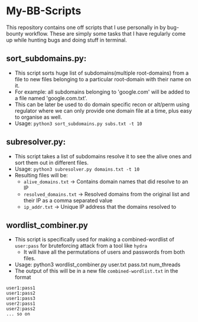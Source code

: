 # My-BB-Scripts
This repository contains one off scripts that I use personally in by bug-bounty workflow. These are simply some tasks that I have regularly come up while hunting bugs and doing stuff in terminal.

## sort_subdomains.py:
- This script sorts huge list of subdomains(multiple root-domains) from a file to new files belonging to a particular root-domain with their name on it.
- For example: all subdomains belonging to 'google.com' will be added to a file named 'google.com.txt'.
- This can be later be used to do domain specific recon or alt/perm using regulator where we can only provide one domain file at a time, plus easy to organise as well. 
- Usage: `python3 sort_subdomains.py subs.txt -t 10`

## subresolver.py:
- This script takes a list of subdomains resolve it to see the alive ones and sort them out in different files.
- Usage: `python3 subresolver.py domains.txt -t 10`
- Resulting files will be:
  - `alive_domains.txt` -> Contains domain names that did resolve to an IP
  - `resolved_domains.txt` -> Resolved domains from the original list and their IP as a comma separated value
  - `ip_addr.txt` -> Unique IP address that the domains resolved to

## wordlist_combiner.py
- This script is specifically used for making a combined-wordlist of `user:pass` for bruteforcing attack from a tool like `hydra`
  - It will have all the permutations of users and passwords from both files.
- Usage: python3 wordlist_combiner.py user.txt pass.txt num_threads
- The output of this will be in a new file `combined-wordlist.txt` in the format
```
user1:pass1
user1:pass2
user1:pass3
user2:pass1
user2:pass2
... so on
```
